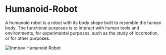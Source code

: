 # Humanoid-Robot
A humanoid robot is a robot with its body shape built to resemble the human body. The  functional purposes is to  interact with human tools and environments, for experimental purposes, such as the study of  locomotion, or for other purposes.

![Inmoov Humanoid Robot](https://www.google.com/search?q=inmoov+humanoid+robot&sxsrf=ACYBGNSY_5oAOZYhKxzIV23thgDXakZFsA:1569746458264&source=lnms&tbm=isch&sa=X&ved=0ahUKEwiX1aCg0fXkAhWjjuYKHV-0AVoQ_AUIEigB&biw=1366&bih=637#imgrc=6UFJjnjFy6MSqM:)
